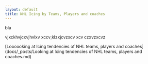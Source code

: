 ```yaml
---
layout: default
title: NHL Icing by Teams, Players and coaches
---
```


bla

vjxckhvjcxvjhvlxv
xccv;klzxjcvzxcv
xcv
czxvzxcvz

[Loooooking at Icing tendencies of NHL teams, players and coaches](docs/_posts/Looking at Icing tendencies of NHL teams, players and coaches.md)
